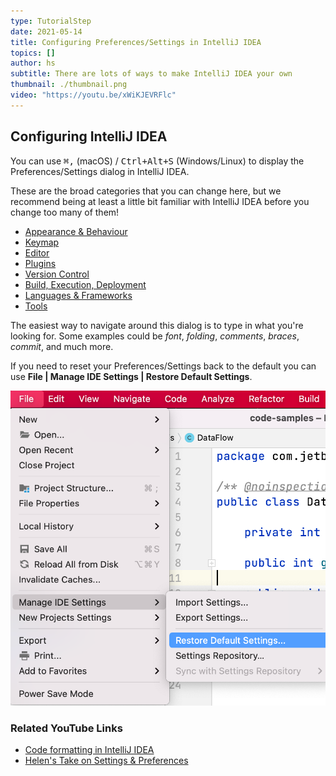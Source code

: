 ```yaml
---
type: TutorialStep
date: 2021-05-14
title: Configuring Preferences/Settings in IntelliJ IDEA
topics: []
author: hs
subtitle: There are lots of ways to make IntelliJ IDEA your own
thumbnail: ./thumbnail.png
video: "https://youtu.be/xWiKJEVRFlc"
---
```


## Configuring IntelliJ IDEA

You can use <kbd>⌘,</kbd> (macOS) / <kbd>Ctrl+Alt+S</kbd> (Windows/Linux) to display the Preferences/Settings dialog in IntelliJ IDEA.

These are the broad categories that you can change here, but we recommend being at least a little bit familiar with IntelliJ IDEA before you change too many of them!

- [Appearance & Behaviour](https://www.jetbrains.com/help/idea/appearance-and-behavior.html)
- [Keymap](https://www.jetbrains.com/help/idea/settings-keymap.html)
- [Editor](https://www.jetbrains.com/help/idea/settings-editor.html)
- [Plugins](https://www.jetbrains.com/help/idea/plugins-settings.html)
- [Version Control](https://www.jetbrains.com/help/idea/settings-version-control.html)
- [Build, Execution, Deployment](https://www.jetbrains.com/help/idea/settings-build-execution-deployment.html)
- [Languages & Frameworks](https://www.jetbrains.com/help/idea/settings-languages-and-frameworks.html)
- [Tools](https://www.jetbrains.com/help/idea/settings-tools.html)

The easiest way to navigate around this dialog is to type in what you're looking for. Some examples could be _font_, _folding_, _comments_, _braces_, _commit_, and much more.

If you need to reset your Preferences/Settings back to the default you can use **File | Manage IDE Settings | Restore Default Settings**.

![Reset your Preferences or Settings](reset-preferences-settings.png)

### Related YouTube Links

- [Code formatting in IntelliJ IDEA](https://www.youtube.com/watch?v=vjVWjocENLg)
- [Helen's Take on Settings & Preferences](https://www.youtube.com/watch?v=u-iA1yjS6GY)
